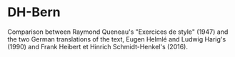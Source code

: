 # DH-Bern
Comparison between Raymond Queneau's "Exercices de style" (1947) and the two German translations of the text, Eugen Helmlé and Ludwig Harig's (1990) and Frank Heibert et Hinrich Schmidt-Henkel's (2016).
